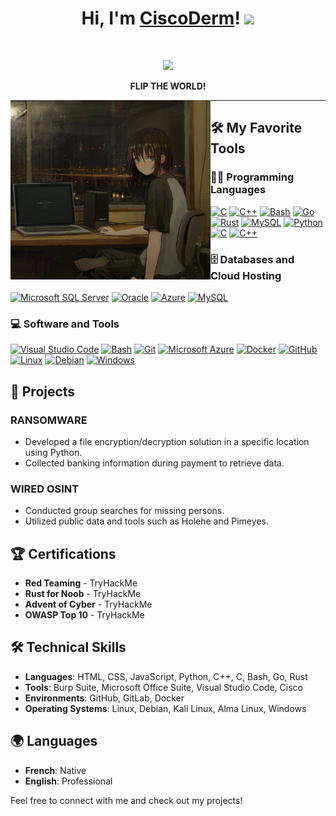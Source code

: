 <h1 align="center">
Hi, I'm <a href="https://github.com/CiscoDerm" rel="nofollow">CiscoDerm</a>!
  <img src="https://media.giphy.com/media/hvRJCLFzcasrR4ia7z/giphy.gif" width="30">
</h1>
<br/>

<p align="center">
  <a href="https://github.com/DenverCoder1/readme-typing-svg">
    <img src="https://readme-typing-svg.herokuapp.com/?lines=Python%2C+C;Freelancer;Always+learning+new+things&center=true&width=480&height=45">
  </a>
</p>

<p align="center"> 
  <strong>FLIP THE WORLD!</strong>
</p>

<img align="left" src="https://github.com/I-am-vishalmaurya/I-am-vishalmaurya/blob/main/cropped_image.png" alt="Unfortunately I didn't find the author of the pic, feel free to open a pull request if found" width="320" />
<hr>

## 🛠️ My Favorite Tools

### 👨‍💻 Programming Languages


<p>
  <a href="#"><img alt="C" src="https://img.shields.io/badge/C-00599C?style=for-the-badge&logo=c&logoColor=white"></a>
  <a href="#"><img alt="C++" src="https://img.shields.io/badge/C++-00599C?style=for-the-badge&logo=c%2B%2B&logoColor=white"></a>
  <a href="#"><img alt="Bash" src="https://img.shields.io/badge/Bash-4EAA25?style=for-the-badge&logo=gnu-bash&logoColor=white"></a>
  <a href="#"><img alt="Go" src="https://img.shields.io/badge/Go-00ADD8?style=for-the-badge&logo=go&logoColor=white"></a>
  <a href="#"><img alt="Rust" src="https://img.shields.io/badge/Rust-000000?style=for-the-badge&logo=rust&logoColor=white"></a>
  <a href="#"><img alt="MySQL" src="https://img.shields.io/badge/MySQL-4479A1?style=for-the-badge&logo=mysql&logoColor=white"></a>
  <a href="#"><img alt="Python" src="https://img.shields.io/badge/Python-3776AB?style=for-the-badge&logo=python&logoColor=white"></a>
  <a href="#"><img alt="C" src="https://img.shields.io/badge/C-00599C?style=for-the-badge&logo=c&logoColor=white"></a>
  <a href="#"><img alt="C++" src="https://img.shields.io/badge/C++-00599C?style=for-the-badge&logo=c%2B%2B&logoColor=white"></a>
</p>

### 🗄️ Databases and Cloud Hosting

<p>
    <a href="#"><img alt="Microsoft SQL Server" src="https://img.shields.io/badge/Microsoft%20SQL%20Server-CC2927?style=for-the-badge&logo=microsoft-sql-server&logoColor=white"></a>
    <a href="#"><img alt="Oracle" src="https://img.shields.io/badge/Oracle-F80000?style=for-the-badge&logo=oracle&logoColor=white"></a>
    <a href="#"><img alt="Azure" src="https://img.shields.io/badge/Azure-0078D4?style=for-the-badge&logo=microsoft-azure&logoColor=white"></a>
    <a href="#"><img alt="MySQL" src="https://img.shields.io/badge/MySQL-4479A1?style=for-the-badge&logo=mysql&logoColor=white"></a>
</p>

### 💻 Software and Tools

<p>
  <a href="#"><img alt="Visual Studio Code" src="https://img.shields.io/badge/Visual%20Studio%20Code-0078d7.svg?style=for-the-badge&logo=visual-studiocode&logoColor=white"></a>
  <a href="#"><img alt="Bash" src="https://img.shields.io/badge/Bash-4EAA25?style=for-the-badge&logo=gnu-bash&logoColor=white"></a>
  <a href="#"><img alt="Git" src="https://img.shields.io/badge/Git-F05033?style=for-the-badge&logo=git&logoColor=white"></a>
  <a href="#"><img alt="Microsoft Azure" src="https://img.shields.io/badge/Microsoft%20Azure-0078D4?style=for-the-badge&logo=microsoft-azure&logoColor=white"></a>
  <a href="#"><img alt="Docker" src="https://img.shields.io/badge/Docker-2496ED?style=for-the-badge&logo=docker&logoColor=white"></a>
  <a href="#"><img alt="GitHub" src="https://img.shields.io/badge/GitHub-181717?style=for-the-badge&logo=github&logoColor=white"></a>
  <a href="#"><img alt="Linux" src="https://img.shields.io/badge/Linux-FCC624?style=for-the-badge&logo=linux&logoColor=black"></a>
  <a href="#"><img alt="Debian" src="https://img.shields.io/badge/Debian-A81D33?style=for-the-badge&logo=debian&logoColor=white"></a>
  <a href="#"><img alt="Windows" src="https://img.shields.io/badge/Windows-0078D6?style=for-the-badge&logo=windows&logoColor=white"></a>
</p>

## 📝 Projects

### RANSOMWARE

- Developed a file encryption/decryption solution in a specific location using Python.
- Collected banking information during payment to retrieve data.

### WIRED OSINT

- Conducted group searches for missing persons.
- Utilized public data and tools such as Holehe and Pimeyes.


## 🏆 Certifications

- **Red Teaming** - TryHackMe
- **Rust for Noob** - TryHackMe
- **Advent of Cyber** - TryHackMe
- **OWASP Top 10** - TryHackMe

## 🛠️ Technical Skills

- **Languages**: HTML, CSS, JavaScript, Python, C++, C, Bash, Go, Rust
- **Tools**: Burp Suite, Microsoft Office Suite, Visual Studio Code, Cisco
- **Environments**: GitHub, GitLab, Docker
- **Operating Systems**: Linux, Debian, Kali Linux, Alma Linux, Windows

## 🌍 Languages

- **French**: Native
- **English**: Professional


Feel free to connect with me and check out my projects!
